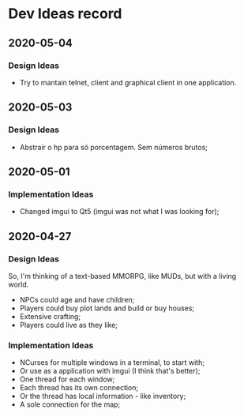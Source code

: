 # Dev Ideas record

## 2020-05-04
### Design Ideas
- Try to mantain telnet, client and graphical client in one application.

## 2020-05-03
### Design Ideas
- Abstrair o hp para só porcentagem. Sem números brutos;

## 2020-05-01
### Implementation Ideas
- Changed imgui to Qt5 (imgui was not what I was looking for);

## 2020-04-27
### Design Ideas
So, I'm thinking of a text-based MMORPG, like MUDs, but with a living world.
 - NPCs could age and have children;
 - Players could buy plot lands and build or buy houses;
 - Extensive crafting;
 - Players could live as they like;
 
### Implementation Ideas
 - NCurses for multiple windows in a terminal, to start with;
 - Or use as a application with imgui (I think that's better);
 - One thread for each window;
 - Each thread has its own connection;
 - Or the thread has local information - like inventory;
 - A sole connection for the map;
